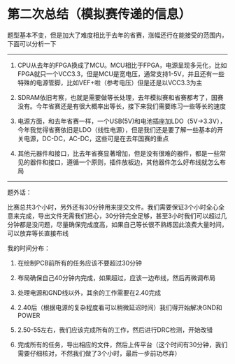 # 第二次总结（模拟赛传递的信息）

题型基本不变，但是加大了难度相比于去年的省赛，涨幅还行在能接受的范围内，下面可以分析一下

---

1. CPU从去年的FPGA换成了MCU。MCU相比于FPGA，电源呈现多元化，比如FPGA就只一个VCC3.3，但是MCU是宽电压，通常支持1-5V，并且还有一些特殊的电源管脚，比如VEF+啦（参考电压）但是还是以VCC3.3为主

2. SDRAM依旧考察，也就是需要做等长处理，去年模拟赛和省赛都考了，国赛没有。今年省赛还是有很大概率出等长，接下来我们需要练习一些等长的速度

3. 电源方面，和去年省赛一样，一个USB(5V)和电池插座加LDO（5V->3.3V），今年我觉得省赛依旧是LDO（线性电源），但是我们还是要了解一些基本的开关电源，DC-DC，AC-DC，这些可是在去年国赛的重点

4. 其他元器件和接口，比去年省赛显著增加，但是没有很难的器件，都是一些常见的器件和接口，遵循一个原则，插件放板边，其他器件怎么好布线就怎么布局

---

题外话：

比赛总共3个小时，另外还有30分钟用来提交文件。我们需要保证3个小时全心全意来完成，导出文件无需我们担心，30分钟完全足够，甚至3小时我们可以超过几分钟都是没问题，尽量确保完成度高，如果自己等长很不熟练因此浪费大量时间，可以放弃等长直接布线

我的时间分布：

1. 在绘制PCB前所有的任务应该不要超过30分钟

2. 布局确保自己40分钟内完成，如果超过，应该一边布线，然后再微调布局

3. 处理电源和GND线以外，其余的工作需要在2.40完成

4. 2.40后（根据电源的复杂程度看可以稍微延迟时间）我们得开始解决GND和POWER

5. 2.50-55左右，我们应该完成所有的工作，然后进行DRC检测，开始改错

6. 完成所有的任务，导出相应的文件，然后上传平台（这个时间有30分钟，我们需要仔细核对，不然我们做了3个小时，最后一步前功尽弃）
